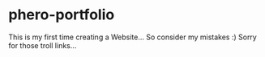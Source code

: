 # phero-portfolio
This is my first time creating a Website...
So consider my mistakes :)
Sorry for those troll links...

